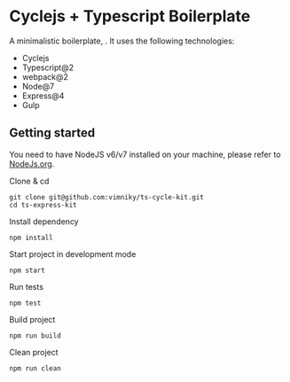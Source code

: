 # Cyclejs + Typescript Boilerplate

A minimalistic boilerplate, . It uses the following technologies:

 - Cyclejs
 - Typescript@2
 - webpack@2
 - Node@7
 - Express@4
 - Gulp

## Getting started

You need to have NodeJS v6/v7 installed on your machine, please refer to [NodeJs.org](https://nodejs.org).

Clone & cd

    git clone git@github.com:vimniky/ts-cycle-kit.git
    cd ts-express-kit

Install dependency
    
    npm install

Start project in development mode

    npm start

Run tests

    npm test

Build project

    npm run build

Clean project

    npm run clean
